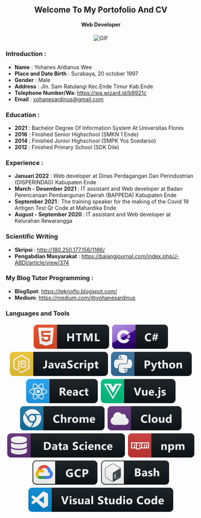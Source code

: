 <h2 align="center">Welcome To My Portofolio And CV</h2>
<p align="center"><b>Web Developer</b></p>

<p align="center">
<img align="middle" alt="GIF" src="https://media.giphy.com/media/qgQUggAC3Pfv687qPC/giphy.gif" width="800" height="350" />
  
</p>

### Introduction :   
- <b>Name</b>                 : Yohanes Ardianus Wee
- <b>Place and Date Birth</b>    : Surabaya, 20 october 1997
- <b>Gender</b>   : Male
- <b>Address</b> : Jln. Sam Ratulangi Kec.Ende Timur Kab.Ende
- <b>Telephone Number/Wa</b>: https://wa.wizard.id/b9921c
- <b>Email</b> : yohanesardinus@gmail.com

### Education :   
- <b>2021</b> : Bachelor Degree Of Information System At Universitas Flores
- <b>2016</b> : Finished Senior Highschool (SMKN 1 Ende)
- <b>2014</b> : Finished Junior Highschool (SMPK Yos Soedarso)
- <b>2012</b> : Finished Primary School (SDK Dile)    

### Experience :   
- <b>Januari 2022</b> : Web developer at Dinas Perdagangan Dan Perindustrian (DISPERINDAG) Kabupaten Ende
- <b>March - Desember 2021</b> : IT assistant and Web developer at Badan Perencanaan Pembangunan Daerah (BAPPEDA) Kabupaten Ende
- <b>September 2021 </b> : The training speaker for the making of the Covid 19 Antigen Test Qr Code at Mahardika Ende
- <b>August - September 2020 </b> : IT assistant and Web developer at Kelurahan Rewarangga

### Scientific Writing
- <b>Skripsi</b> : http://180.250.177.156/1166/
- <b>Pengabdian Masyarakat</b> : https://bajangjournal.com/index.php/J-ABDI/article/view/374

### My Blog Tutor Programming :   
  - <b>BlogSpot</b>: https://teknoflo.blogspot.com/
  - <b>Medium</b>: https://medium.com/@yohanesardinus

<!-- Here are some ideas to get you started:

- 🔭 I’m currently working on ...
- 🌱 I’m currently learning ...
- 👯 I’m looking to collaborate on ...
- 🤔 I’m looking for help with ...
- 💬 Ask me about ...
- 📫 How to reach me: ...
- 😄 Pronouns: ...
- ⚡ Fun fact: ... -->

### Languages and Tools
<p align="center">
 <img src="https://raw.githubusercontent.com/8bithemant/8bithemant/master/svg/dev/languages/html.svg" alt="Twitter" style="vertical-align:top; margin:4px"><img src="https://raw.githubusercontent.com/8bithemant/8bithemant/master/svg/dev/languages/csharp.svg"alt="Twitter" style="vertical-align:top; margin:4px"><img src="https://raw.githubusercontent.com/8bithemant/8bithemant/master/svg/dev/languages/js.svg" alt="Twitter" style="vertical-align:top; margin:4px"><img src="https://raw.githubusercontent.com/8bithemant/8bithemant/master/svg/dev/languages/python.svg" alt="Twitter" style="vertical-align:top; margin:4px"><img src="https://raw.githubusercontent.com/8bithemant/8bithemant/master/svg/dev/frameworks/react.svg" alt="Twitter" style="vertical-align:top; margin:4px"><img src="https://raw.githubusercontent.com/8bithemant/8bithemant/master/svg/dev/frameworks/vue.svg" alt="Twitter" style="vertical-align:top; margin:4px"><img src="https://raw.githubusercontent.com/8bithemant/8bithemant/master/svg/dev/misc/chrome.svg" alt="Twitter" style="vertical-align:top; margin:4px"><img src="https://raw.githubusercontent.com/8bithemant/8bithemant/master/svg/dev/misc/cloud.svg" alt="Twitter" style="vertical-align:top; margin:4px"><img src="https://raw.githubusercontent.com/8bithemant/8bithemant/master/svg/dev/misc/datascience.svg" alt="Twitter" style="vertical-align:top; margin:4px"><img src="https://raw.githubusercontent.com/8bithemant/8bithemant/master/svg/dev/services/npm.svg" alt="Twitter" style="vertical-align:top; margin:4px"><img src="https://raw.githubusercontent.com/8bithemant/8bithemant/master/svg/dev/services/gcp.svg" alt="Twitter" style="vertical-align:top; margin:4px"><img src="https://raw.githubusercontent.com/8bithemant/8bithemant/master/svg/dev/tools/bash.svg" alt="Twitter" style="vertical-align:top; margin:4px"><img src="https://raw.githubusercontent.com/8bithemant/8bithemant/master/svg/dev/tools/visualstudio_code.svg" alt="Twitter" style="vertical-align:top; margin:4px">




